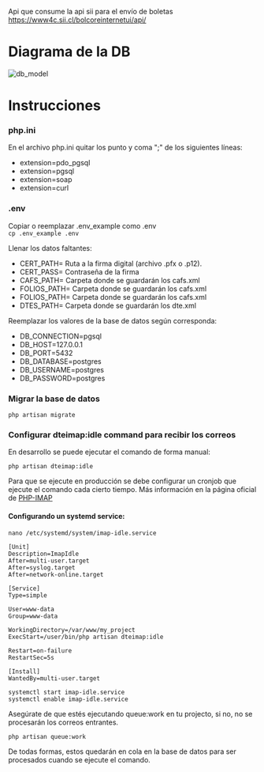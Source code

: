 Api que consume la api sii para el envío de boletas https://www4c.sii.cl/bolcoreinternetui/api/

# Diagrama de la DB

![db_model](https://github.com/aaguirreu/SiiApi/assets/64426866/ba1f5ea9-2e83-4aee-9c80-f5320e5b652b)

# Instrucciones

### php.ini

En el archivo php.ini quitar los punto y coma ";" de los siguientes líneas:
- extension=pdo_pgsql
- extension=pgsql
- extension=soap
- extension=curl

### .env

 Copiar o reemplazar .env_example como .env  
`cp .env_example .env`

Llenar los datos faltantes:

- CERT_PATH= Ruta a la firma digital (archivo .pfx o .p12).
- CERT_PASS= Contraseña de la firma
- CAFS_PATH= Carpeta donde se guardarán los cafs.xml
- FOLIOS_PATH= Carpeta donde se guardarán los cafs.xml
- FOLIOS_PATH= Carpeta donde se guardarán los cafs.xml
- DTES_PATH= Carpeta donde se guardarán los dte.xml

Reemplazar los valores de la base de datos según corresponda:

- DB_CONNECTION=pgsql
- DB_HOST=127.0.0.1
- DB_PORT=5432
- DB_DATABASE=postgres
- DB_USERNAME=postgres
- DB_PASSWORD=postgres

### Migrar la base de datos

`php artisan migrate`

### Configurar dteimap:idle command para recibir los correos

En desarrollo se puede ejecutar el comando de forma manual:

`php artisan dteimap:idle`

Para que se ejecute en producción se debe configurar un cronjob que ejecute el comando cada cierto tiempo.
Más información en la página oficial de [PHP-IMAP](https://www.php-imap.com/frameworks/laravel/service)
#### Configurando un systemd service:
`nano /etc/systemd/system/imap-idle.service`

```
[Unit]
Description=ImapIdle
After=multi-user.target
After=syslog.target
After=network-online.target

[Service]
Type=simple

User=www-data
Group=www-data

WorkingDirectory=/var/www/my_project
ExecStart=/user/bin/php artisan dteimap:idle

Restart=on-failure
RestartSec=5s

[Install]
WantedBy=multi-user.target
```
```
systemctl start imap-idle.service
systemctl enable imap-idle.service
```
Asegúrate de que estés ejecutando queue:work en tu projecto, si no, no se procesarán los correos entrantes.

`php artisan queue:work`

De todas formas, estos quedarán en cola en la base de datos para ser procesados cuando se ejecute el comando.
